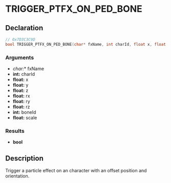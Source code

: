 # TRIGGER_PTFX_ON_PED_BONE

## Declaration
```cpp
// 0x7D3C3C9D
bool TRIGGER_PTFX_ON_PED_BONE(char* fxName, int charId, float x, float y, float z, float, float, float, int boneId, float scale);
```

### Arguments
- **char*:** fxName
- **int:** charId
- **float:** x
- **float:** y
- **float:** z
- **float:** rx
- **float:** ry
- **float:** rz
- **int:** boneId
- **float:** scale

### Results
- **bool**

## Description
Trigger a particle effect on an character with an offset position and orientation.